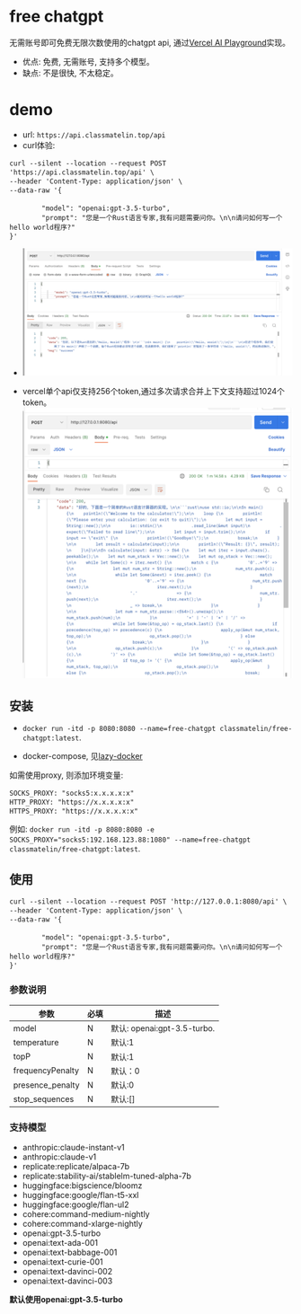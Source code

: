 # free chatgpt

无需账号即可免费无限次数使用的chatgpt api, 通过[Vercel AI Playground](https://play.vercel.ai/)实现。
- 优点: 免费, 无需账号, 支持多个模型。
- 缺点: 不是很快, 不太稳定。

# demo

- url: `https://api.classmatelin.top/api`
- curl体验: 
```
curl --silent --location --request POST 'https://api.classmatelin.top/api' \
--header 'Content-Type: application/json' \
--data-raw '{
 
        "model": "openai:gpt-3.5-turbo",
        "prompt": "您是一个Rust语言专家,我有问题需要问你。\n\n请问如何写一个hello world程序?"
}'
```


- ![usage](./images/usage.png)

- vercel单个api仅支持256个token,通过多次请求合并上下文支持超过1024个token。
![usage2](./images/usage2.png)
## 安装

- `docker run -itd -p 8080:8080 --name=free-chatgpt classmatelin/free-chatgpt:latest`.

- docker-compose, 见[lazy-docker](https://github.com/ClassmateLin/lazy-docker)

如需使用proxy, 则添加环境变量:
```
SOCKS_PROXY: "socks5:x.x.x.x:x"
HTTP_PROXY: "https://x.x.x.x:x"
HTTPS_PROXY: "https://x.x.x.x:x"
```
例如: `docker run -itd -p 8080:8080 -e SOCKS_PROXY="socks5:192.168.123.88:1080" --name=free-chatgpt classmatelin/free-chatgpt:latest`.
## 使用

```
curl --silent --location --request POST 'http://127.0.0.1:8080/api' \
--header 'Content-Type: application/json' \
--data-raw '{
 
        "model": "openai:gpt-3.5-turbo",
        "prompt": "您是一个Rust语言专家,我有问题需要问你。\n\n请问如何写一个hello world程序?"
}'
```





### 参数说明

|参数|必填|描述|
|--|--|---|
|model|N|默认: openai:gpt-3.5-turbo.|
|temperature|N|默认:1|
|topP|N|默认:1|
|frequencyPenalty|N|默认：0|
|presence_penalty|N|默认:0|
|stop_sequences|N|默认:[]|

### 支持模型

- anthropic:claude-instant-v1
- anthropic:claude-v1
- replicate:replicate/alpaca-7b
- replicate:stability-ai/stablelm-tuned-alpha-7b
- huggingface:bigscience/bloomz
- huggingface:google/flan-t5-xxl
- huggingface:google/flan-ul2
- cohere:command-medium-nightly
- cohere:command-xlarge-nightly
- openai:gpt-3.5-turbo
- openai:text-ada-001
- openai:text-babbage-001
- openai:text-curie-001
- openai:text-davinci-002
- openai:text-davinci-003


**默认使用openai:gpt-3.5-turbo**
